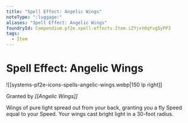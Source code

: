 ```yaml
---
title: "Spell Effect: Angelic Wings"
noteType: ":luggage:"
aliases: "Spell Effect: Angelic Wings"
foundryId: Compendium.pf2e.spell-effects.Item.iZYjxY0qYvg5yPP3
tags:
  - Item
---
```


# Spell Effect: Angelic Wings
![[systems-pf2e-icons-spells-angelic-wings.webp|150 lp right]]

Granted by _[[Angelic Wings]]_

Wings of pure light spread out from your back, granting you a fly Speed equal to your Speed. Your wings cast bright light in a 30-foot radius.
